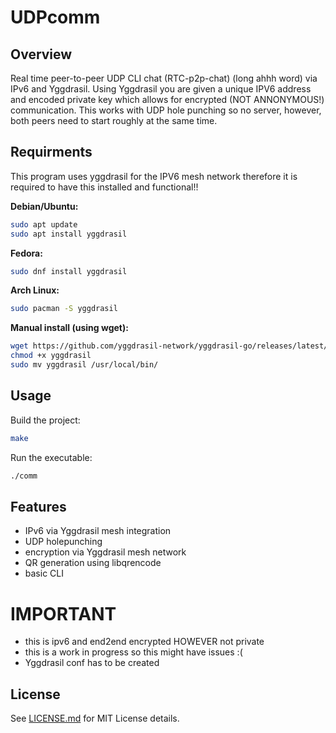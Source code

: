 # UDPcomm

## Overview
Real time peer-to-peer UDP CLI chat (RTC-p2p-chat) (long ahhh word) via IPv6 and Yggdrasil. Using Yggdrasil you are given a unique IPV6 address and encoded private key which allows for encrypted (NOT ANNONYMOUS!) communication. This works with UDP hole punching so no server, however, both peers need to start roughly at the same time. 

## Requirments
This program uses yggdrasil for the IPV6 mesh network therefore it is required to have this installed and functional!!

**Debian/Ubuntu:**
```bash
sudo apt update
sudo apt install yggdrasil
```

**Fedora:**
```bash
sudo dnf install yggdrasil
```

**Arch Linux:**
```bash
sudo pacman -S yggdrasil
```

**Manual install (using wget):**
```bash
wget https://github.com/yggdrasil-network/yggdrasil-go/releases/latest/download/yggdrasil-linux-amd64 -O yggdrasil
chmod +x yggdrasil
sudo mv yggdrasil /usr/local/bin/
```

## Usage
Build the project:
```bash
make
```
Run the executable:
```bash
./comm
```

## Features
- IPv6 via Yggdrasil mesh integration
- UDP holepunching
- encryption via Yggdrasil mesh network
- QR generation using libqrencode
- basic CLI

# IMPORTANT
- this is ipv6 and end2end encrypted HOWEVER not private
- this is a work in progress so this might have issues :(
- Yggdrasil conf has to be created

## License
See [LICENSE.md](LICENSE.md) for MIT License details.
